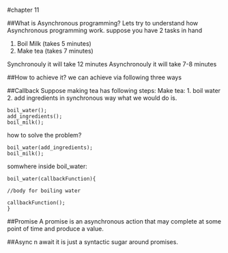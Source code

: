 #chapter 11

##What is Asynchronous programming?
Lets try to understand how Asynchronous programming work.
suppose you have 2 tasks in hand

1. Boil Milk (takes 5 minutes)
2. Make tea (takes 7 minutes)

Synchronouly it will take 12 minutes
Asynchronouly it will take 7-8 minutes

##How to achieve it?
we can achieve via following three ways

##Callback
Suppose making tea has following steps:
Make tea: 1. boil water 2. add ingredients
in synchronous way what we would do is.

    boil_water();
    add_ingredients();
    boil_milk();

how to solve the problem?

    boil_water(add_ingredients);
    boil_milk();

somwhere inside boil_water:

    boil_water(callbackFunction){

    //body for boiling water

    callbackFunction();
    }

##Promise
A promise is an asynchronous action that may complete at some point of time and produce a value.

##Async n await
it is just a syntactic sugar around promises.
